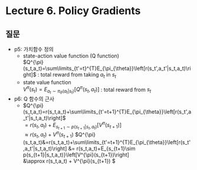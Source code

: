# Lecture 6. Policy Gradients

## 질문
- p5: 가치함수 정의
  - state-action value function (Q function)    
    $Q^{\pi}(s_t,a_t)=\sum\limits_{t'=t}^{T}E_{\pi_{\theta}}\left[r(s_t',a_t'|s_t,a_t)\right]$ : total reward from taking $a_t$ in $s_t$      
  - state value function   
    $V^{\pi}(s_t)=E_{a_t\sim\pi_{\theta}(a_t|s_t)}\left[Q^{\pi}(s_t,a_t)\right]$ : total reward from  $s_t$   
- p6: Q 함수의 근사
  - $Q^{\pi}(s_t,a_t)=r(s_t,a_t)+\sum\limits_{t'=t+1}^{T}E_{\pi_{\theta}}\left[r(s_t',a_t'|s_t,a_t)\right]$  
    $= r(s_t,a_t)+E_{s_{t+1}\sim p(s_{t+1}|s_t,a_t)}\left[V^{\pi}(s_{t+1})\right]$  
    $\approx r(s_t,a_t) + V^{\pi}(s_{t+1})$
    $Q^{\pi}(s_t,a_t)&=r(s_t,a_t)+\sum\limits_{t'=t+1}^{T}E_{\pi_{\theta}}\left[r(s_t',a_t'|s_t,a_t)\right]
    &= r(s_t,a_t)+E_{s_{t+1}\sim p(s_{t+1}|s_t,a_t)}\left[V^{\pi}(s_{t+1})\right]  
    &\approx r(s_t,a_t) + V^{\pi}(s_{t+1})
    $  
